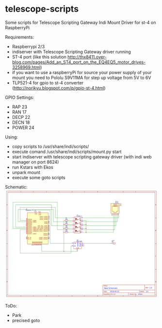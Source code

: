 # telescope-scripts
Some scripts for Telescope Scripting Gateway Indi Mount Driver for st-4 on RaspberryPi   

Requirements:
- Raspberrypi 2/3
- indiserver with Telescope Scripting Gateway driver running
- ST-4 port (like this solution http://thx8411.over-blog.com/pages/Add_an_ST4_port_on_the_EQ4EQ5_motor_drives-3258969.html) 
- if you want to use a raspberryPi for source your power supply of your mount you need to Pololu S9V11MA for step up voltage from 5V to  6V
- TLP521-4 for gpio to st-4 converter (http://norikyu.blogspot.com/p/gpio-st-4.html)

GPIO Settings:
- RAP 23
- RAN 17
- DECP 22
- DECN 18
- POWER 24

Using:
- copy scripts to /usr/share/indi/scripts/
- execute comand /usr/share/indi/scripts/mount.py start 
- start indiserver with telescope scripting gateway driver (with indi web manager on port 8624) 
- run Kstars with Ekos 
- unpark mount 
- execute some goto scripts

Schematic:
![Schema](Schematic.png)

ToDo:
- Park 
- precised goto
